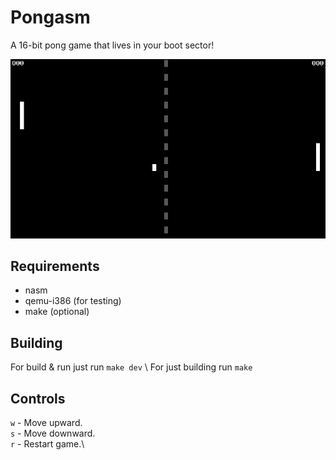 # Pongasm
A 16-bit pong game that lives in your boot sector!

![](https://github.com/rft0/pongasm/blob/main/img/pong.png?raw=true)

## Requirements
* nasm
* qemu-i386 (for testing)
* make (optional)

## Building
For build & run just run `make dev` \ 
For just building run `make`

## Controls
`w` - Move upward.\
`s` - Move downward.\
`r` - Restart game.\